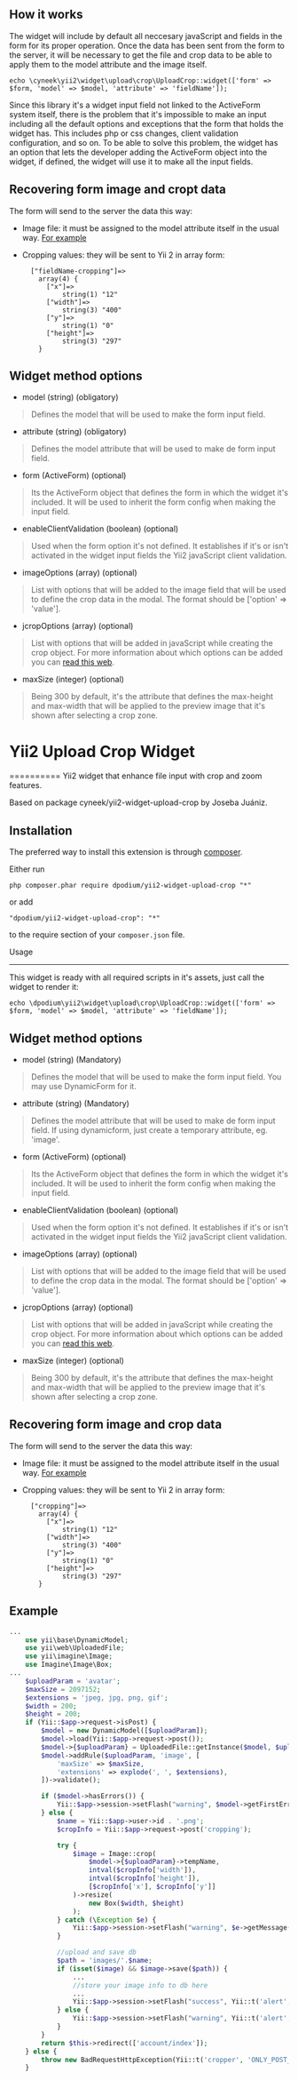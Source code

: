 ## How it works

The widget will include by default all neccesary javaScript and fields in the form for its proper operation. Once the data has been sent from the form to the server, it will be necessary to get the file and crop data to be able to apply them to the model attribute and the image itself.

	echo \cyneek\yii2\widget\upload\crop\UploadCrop::widget(['form' => $form, 'model' => $model, 'attribute' => 'fieldName']);

Since this library it's a widget input field not linked to the ActiveForm system itself, there is the problem that it's impossible to make an input including all the default options and exceptions that the form that holds the widget has. This includes php or css changes, client validation configuration, and so on. To be able to solve this problem, the widget has an option that lets the developer adding the ActiveForm object into the widget, if defined, the widget will use it to make all the input fields.

## Recovering form image and cropt data

The form will send to the server the data this way:

* Image file: it must be assigned to the model attribute itself in the usual way. [For example](http://stackoverflow.com/questions/23592125/how-to-upload-a-file-to-directory-in-yii2?answertab=active#tab-top)

* Cropping values: they will be sent to Yii 2 in array form:


		["fieldName-cropping"]=>
		  array(4) {
			["x"]=>
				string(1) "12"
			["width"]=>
				string(3) "400"
			["y"]=>
				string(1) "0"
			["height"]=>
				string(3) "297"
		  }


## Widget method options

* model (string) (obligatory)
> Defines the model that will be used to make the form input field.


* attribute (string) (obligatory)
> Defines the model attribute that will be used to make de form input field.


* form (ActiveForm) (optional)
> Its the ActiveForm object that defines the form in which the widget it's included. It will be used to inherit the form config when making the input field.


* enableClientValidation (boolean) (optional)
> Used when the form option it's not defined. It establishes if it's or isn't activated in the widget input fields the Yii2 javaScript client validation.


* imageOptions (array) (optional)
> List with options that will be added to the image field that will be used to define the crop data in the modal. The format should be ['option' => 'value'].

* jcropOptions (array) (optional)
> List with options that will be added in javaScript while creating the crop object. For more information about which options can be added you can [read this web](https://github.com/fengyuanchen/cropper#options).

* maxSize (integer) (optional)
> Being 300 by default, it's the attribute that defines the max-height and max-width that will be applied to the preview image that it's shown after selecting a crop zone.

# Yii2 Upload Crop Widget
==========
Yii2 widget that enhance file input with crop and zoom features.

Based on package cyneek/yii2-widget-upload-crop by Joseba Juániz.

Installation
------------

The preferred way to install this extension is through [composer](http://getcomposer.org/download/).

Either run

```
php composer.phar require dpodium/yii2-widget-upload-crop "*"
```

or add

```
"dpodium/yii2-widget-upload-crop": "*"
```

to the require section of your `composer.json` file.


Usage
_____
This widget is ready with all required scripts in it's assets, just call the widget to render it:

	echo \dpodium\yii2\widget\upload\crop\UploadCrop::widget(['form' => $form, 'model' => $model, 'attribute' => 'fieldName']);


## Widget method options

* model (string) (Mandatory)
> Defines the model that will be used to make the form input field. You may use DynamicForm for it.


* attribute (string) (Mandatory)
> Defines the model attribute that will be used to make de form input field. If using dynamicform, just create a temporary attribute, eg. 'image'.


* form (ActiveForm) (optional)
> Its the ActiveForm object that defines the form in which the widget it's included. It will be used to inherit the form config when making the input field.


* enableClientValidation (boolean) (optional)
> Used when the form option it's not defined. It establishes if it's or isn't activated in the widget input fields the Yii2 javaScript client validation.


* imageOptions (array) (optional)
> List with options that will be added to the image field that will be used to define the crop data in the modal. The format should be ['option' => 'value'].

* jcropOptions (array) (optional)
> List with options that will be added in javaScript while creating the crop object. For more information about which options can be added you can [read this web](https://github.com/fengyuanchen/cropper#options).

* maxSize (integer) (optional)
> Being 300 by default, it's the attribute that defines the max-height and max-width that will be applied to the preview image that it's shown after selecting a crop zone.


## Recovering form image and crop data

The form will send to the server the data this way:

* Image file: it must be assigned to the model attribute itself in the usual way. [For example](http://stackoverflow.com/questions/23592125/how-to-upload-a-file-to-directory-in-yii2?answertab=active#tab-top)

* Cropping values: they will be sent to Yii 2 in array form:


		["cropping"]=>
		  array(4) {
			["x"]=>
				string(1) "12"
			["width"]=>
				string(3) "400"
			["y"]=>
				string(1) "0"
			["height"]=>
				string(3) "297"
		  }

## Example
```php
...
	use yii\base\DynamicModel;
	use yii\web\UploadedFile;
	use yii\imagine\Image;
	use Imagine\Image\Box;
...
	$uploadParam = 'avatar';
	$maxSize = 2097152;
	$extensions = 'jpeg, jpg, png, gif';
	$width = 200;
	$height = 200;
	if (Yii::$app->request->isPost) {
		$model = new DynamicModel([$uploadParam]);
		$model->load(Yii::$app->request->post());
		$model->{$uploadParam} = UploadedFile::getInstance($model, $uploadParam);
		$model->addRule($uploadParam, 'image', [
			'maxSize' => $maxSize,
			'extensions' => explode(', ', $extensions),
		])->validate();

		if ($model->hasErrors()) {
			Yii::$app->session->setFlash("warning", $model->getFirstError($uploadParam));
		} else {
			$name = Yii::$app->user->id . '.png';
			$cropInfo = Yii::$app->request->post('cropping');

			try {
				$image = Image::crop(
					$model->{$uploadParam}->tempName,
					intval($cropInfo['width']),
					intval($cropInfo['height']),
					[$cropInfo['x'], $cropInfo['y']]
				)->resize(
					new Box($width, $height)
				);
			} catch (\Exception $e) {
				Yii::$app->session->setFlash("warning", $e->getMessage());
			}

			//upload and save db
			$path = 'images/'.$name;
			if (isset($image) && $image->save($path)) {
				...
				//store your image info to db here
				...
				Yii::$app->session->setFlash("success", Yii::t('alert', 'Avatar upload success.'));
			} else {
				Yii::$app->session->setFlash("warning", Yii::t('alert', 'Avatar upload failed.'));
			}
		}
		return $this->redirect(['account/index']);
	} else {
		throw new BadRequestHttpException(Yii::t('cropper', 'ONLY_POST_REQUEST'));
	}
```
